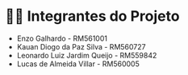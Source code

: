 # 👨‍💻 Integrantes do Projeto

- Enzo Galhardo - RM561001
- Kauan Diogo da Paz Silva - RM560727
- Leonardo Luiz Jardim Queijo - RM559842
- Lucas de Almeida Villar - RM560005

